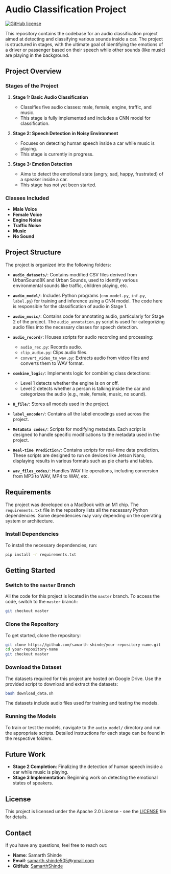# Audio Classification Project

[![GitHub license](https://img.shields.io/badge/license-Apache%202.0-blue.svg)](https://github.com/samarth-shinde/your-repository-name/blob/master/LICENSE)

This repository contains the codebase for an audio classification project aimed at detecting and classifying various sounds inside a car. The project is structured in stages, with the ultimate goal of identifying the emotions of a driver or passenger based on their speech while other sounds (like music) are playing in the background.

## Project Overview

### Stages of the Project

1. **Stage 1: Basic Audio Classification**
   - Classifies five audio classes: male, female, engine, traffic, and music.
   - This stage is fully implemented and includes a CNN model for classification.

2. **Stage 2: Speech Detection in Noisy Environment**
   - Focuses on detecting human speech inside a car while music is playing.
   - This stage is currently in progress.

3. **Stage 3: Emotion Detection**
   - Aims to detect the emotional state (angry, sad, happy, frustrated) of a speaker inside a car.
   - This stage has not yet been started.

### Classes Included

- **Male Voice**
- **Female Voice**
- **Engine Noise**
- **Traffic Noise**
- **Music**
- **No Sound**

## Project Structure

The project is organized into the following folders:

- **`audio_datasets/`**: Contains modified CSV files derived from UrbanSound8K and Urban Sounds, used to identify various environmental sounds like traffic, children playing, etc.

- **`audio_model/`**: Includes Python programs (`cnn-model.py`, `inf.py`, `label.py`) for training and inference using a CNN model. The code here is responsible for the classification of audio in Stage 1.

- **`audio_music/`**: Contains code for annotating audio, particularly for Stage 2 of the project. The `audio_annotation.py` script is used for categorizing audio files into the necessary classes for speech detection.

- **`audio_record/`**: Houses scripts for audio recording and processing:
  - `audio_rec.py`: Records audio.
  - `clip_audio.py`: Clips audio files.
  - `convert_video_to_wav.py`: Extracts audio from video files and converts them to WAV format.

- **`combine_logic/`**: Implements logic for combining class detections:
  - Level 1 detects whether the engine is on or off.
  - Level 2 detects whether a person is talking inside the car and categorizes the audio (e.g., male, female, music, no sound).

- **`H_file/`**: Stores all models used in the project.

- **`label_encoder/`**: Contains all the label encodings used across the project.

- **`MetaData codes/`**: Scripts for modifying metadata. Each script is designed to handle specific modifications to the metadata used in the project.

- **`Real-time Prediction/`**: Contains scripts for real-time data prediction. These scripts are designed to run on devices like Jetson Nano, displaying results in various formats such as pie charts and tables.

- **`wav_files_codes/`**: Handles WAV file operations, including conversion from MP3 to WAV, MP4 to WAV, etc.

## Requirements

The project was developed on a MacBook with an M1 chip. The `requirements.txt` file in the repository lists all the necessary Python dependencies. Some dependencies may vary depending on the operating system or architecture.

### Install Dependencies

To install the necessary dependencies, run:

```bash
pip install -r requirements.txt
```

## Getting Started

### Switch to the `master` Branch

All the code for this project is located in the `master` branch. To access the code, switch to the `master` branch:

```bash
git checkout master
```

### Clone the Repository

To get started, clone the repository:

```bash
git clone https://github.com/samarth-shinde/your-repository-name.git
cd your-repository-name
git checkout master
```

### Download the Dataset

The datasets required for this project are hosted on Google Drive. Use the provided script to download and extract the datasets:

```bash
bash download_data.sh
```

The datasets include audio files used for training and testing the models.

### Running the Models

To train or test the models, navigate to the `audio_model/` directory and run the appropriate scripts. Detailed instructions for each stage can be found in the respective folders.

## Future Work

- **Stage 2 Completion**: Finalizing the detection of human speech inside a car while music is playing.
- **Stage 3 Implementation**: Beginning work on detecting the emotional states of speakers.

## License

This project is licensed under the Apache 2.0 License - see the [LICENSE](https://github.com/samarth-shinde/your-repository-name/blob/master/LICENSE) file for details.

## Contact

If you have any questions, feel free to reach out:

- **Name**: Samarth Shinde
- **Email**: samarth.shinde505@gmail.com
- **GitHub**: [SamarthShinde](https://github.com/SamarthShinde)
```

